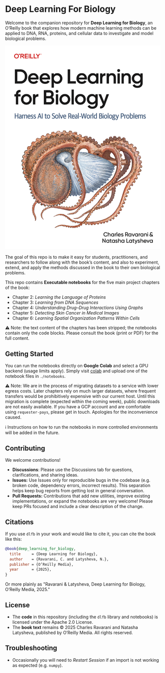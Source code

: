 # Deep Learning For Biology

Welcome to the companion repository for **Deep Learning for Biology**, an O’Reilly book that explores how modern machine learning methods can be applied to DNA, RNA, proteins, and cellular data to investigate and model biological problems.

![Book Cover](assets/book-cover.png)

The goal of this repo is to make it easy for students, practitioners, and researchers to follow along with the book’s content, and also to experiment, extend, and apply the methods discussed in the book to their own biological problems.

This repo contains **Executable notebooks** for the five main project chapters of the book:
  - Chapter 2: *Learning the Language of Proteins*
  - Chapter 3: *Learning from DNA Sequences*
  - Chapter 4: *Understanding Drug–Drug Interactions Using Graphs*
  - Chapter 5: *Detecting Skin Cancer in Medical Images*
  - Chapter 6: *Learning Spatial Organization Patterns Within Cells*

⚠️ Note: the text content of the chapters has been stripped; the notebooks contain only the code blocks. Please consult the book (print or PDF) for the full content.

## Getting Started

You can run the notebooks directly on **Google Colab** and select a GPU backend (usage limits apply). Simply visit [colab](https://colab.research.google.com/) and upload one of the notebook files in `./notebooks`.

⚠️ Note: We are in the process of migrating datasets to a service with lower egress costs. Later chapters rely on much larger datasets, where frequent transfers would be prohibitively expensive with our current host. Until this migration is complete (expected within the coming week), public downloads are not easily available. If you have a GCP account and are comfortable using `requester-pays`, please get in touch. Apologies for the inconvenience caused.

ℹ️ Instructions on how to run the notebooks in more controlled environments will be added in the future.

## Contributing

We welcome contributions!

- **Discussions**: Please use the Discussions tab for questions, clarifications, and sharing ideas.
- **Issues:** Use Issues only for reproducible bugs in the codebase (e.g. broken code, dependency errors, incorrect results). This separation helps keep bug reports from getting lost in general conversation.
- **Pull Requests:** Contributions that add new utilities, improve existing implementations, or expand the notebooks are very welcome! Please keep PRs focused and include a clear description of the change.

## Citations

If you use `dlfb` in your work and would like to cite it, you can cite the book like this:

```bibtex
@book{deep_learning_for_biology,
  title     = {Deep Learning for Biology},
  author    = {Ravarani, C. and Latysheva, N.},
  publisher = {O’Reilly Media},
  year      = {2025},
}
```

Or more plainly as "Ravarani & Latysheva, Deep Learning for Biology, O’Reilly Media, 2025."

## License

- The **code** in this repository (including the `dlfb` library and notebooks) is licensed under the Apache 2.0 License.
- The **book text** remains © 2025 Charles Ravarani and Natasha Latysheva, published by O’Reilly Media. All rights reserved.

## Troubleshooting

- Occasionally you will need to _Restart Session_ if an import is not working as expected (e.g. `numpy`).
